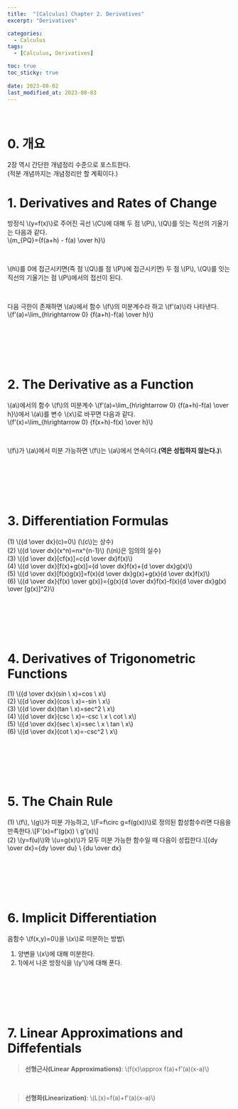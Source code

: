```yaml
---
title:  "[Calculus] Chapter 2. Derivatives"
excerpt: "Derivatives"

categories:
  - Calculus
tags:
  - [Calculus, Derivatives]

toc: true
toc_sticky: true
 
date: 2023-08-02
last_modified_at: 2023-08-03
---
```


&nbsp;

# 0. 개요
2장 역시 간단한 개념정리 수준으로 포스트한다.\
(적분 개념까지는 개념정리만 할 계획이다.)

# 1. Derivatives and Rates of Change
방정식 \\(y=f(x)\\)로 주어진 곡선 \\(C\\)에 대해 두 점 \\(P\\), \\(Q\\)를 잇는 직선의 기울기는 다음과 같다.\
\\(m_{PQ}={f(a+h) - f(a) \over h}\\)

&nbsp;

\\(h\\)를 0에 접근시키면(즉 점 \\(Q\\)를 점 \\(P\\)에 접근시키면) 두 점 \\(P\\), \\(Q\\)를 잇는 직선의 기울기는 점 \\(P\\)에서의 접선이 된다.

&nbsp;

다음 극한이 존재하면 \\(a\\)에서 함수 \\(f\\)의 미분계수라 하고 \\(f'(a)\\)라 나타낸다.\
\\(f'(a)=\lim_{h\rightarrow 0} {f(a+h)-f(a) \over h}\\)

&nbsp;

&nbsp;

&nbsp;

# 2. The Derivative as a Function
\\(a\\)에서의 함수 \\(f\\)의 미분계수 \\(f'(a)=\lim_{h\rightarrow 0} {f(a+h)-f(a) \over h}\\)에서 \\(a\\)를 변수 \\(x\\)로 바꾸면 다음과 같다.\
\\(f'(x)=\lim_{h\rightarrow 0} {f(x+h)-f(x) \over h}\\)

&nbsp;

\\(f\\)가 \\(a\\)에서 미분 가능하면 \\(f\\)는 \\(a\\)에서 연속이다.**(역은 성립하지 않는다.)**\

&nbsp;

&nbsp;

&nbsp;

# 3. Differentiation Formulas
(1) \\({d \over dx}(c)=0\\) (\\(c\\)는 상수)\
(2) \\({d \over dx}(x^n)=nx^{n-1}\\) (\\(n\\)은 임의의 실수)\
(3) \\({d \over dx}[cf(x)]=c{d \over dx}f(x)\\)\
(4) \\({d \over dx}[f(x)+g(x)]={d \over dx}f(x)+{d \over dx}g(x)\\)\
(5) \\({d \over dx}[f(x)g(x)]=f(x){d \over dx}g(x)+g(x){d \over dx}f(x)\\)\
(6) \\({d \over dx}{f(x) \over g(x)}={g(x){d \over dx}f(x)-f(x){d \over dx}g(x) \over [g(x)]^2}\\)

&nbsp;

&nbsp;

&nbsp;

# 4. Derivatives of Trigonometric Functions
(1) \\({d \over dx}(sin \ x)=cos \ x\\)\
(2) \\({d \over dx}(cos \ x)=-sin \ x\\)\
(3) \\({d \over dx}(tan \ x)=sec^2 \ x\\)\
(4) \\({d \over dx}(csc \ x)=-csc \ x \ cot \ x\\)\
(5) \\({d \over dx}(sec \ x)=sec \ x \ tan \ x\\)\
(6) \\({d \over dx}(cot \ x)=-csc^2 \ x\\)

&nbsp;

&nbsp;

&nbsp;

# 5. The Chain Rule
(1) \\(f\\), \\(g\\)가 미분 가능하고, \\(F=f\circ g=f(g(x))\\)로 정의된 합성함수라면 다음을 만족한다.\\[F'(x)=f'(g(x)) \ g'(x)\\]\
(2) \\(y=f(u)\\)와 \\(u=g(x)\\)가 모두 미분 가능한 함수일 때 다음이 성립한다.\\[{dy \over dx}={dy \over du} \ {du \over dx}

&nbsp;

&nbsp;

&nbsp;

# 6. Implicit Differentiation
음함수 \\(f(x,y)=0\\)을 \\(x\\)로 미분하는 방법\
1) 양변을 \\(x\\)에 대해 미분한다.
2) 1)에서 나온 방정식을 \\(y'\\)에 대해 푼다.

&nbsp;

&nbsp;

&nbsp;

# 7. Linear Approximations and Diffefentials
> **선형근사(Linear Approximations)**: \\(f(x)\approx f(a)+f'(a)(x-a)\\)

&nbsp;

> **선형화(Linearization)**: \\(L(x)=f(a)+f'(a)(x-a)\\)
